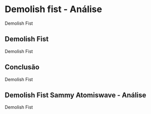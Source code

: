 ---
---

# Demolish fist - Análise

Demolish Fist

## Demolish Fist

Demolish Fist

## Conclusão

Demolish Fist

## Demolish Fist Sammy Atomiswave - Análise

Demolish Fist
